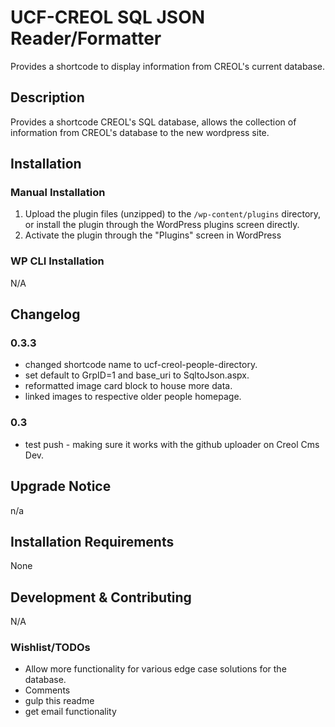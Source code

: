 # UCF-CREOL SQL JSON Reader/Formatter #

Provides a shortcode to display information from CREOL's current database. 


## Description ##

Provides a shortcode CREOL's SQL database, allows the collection of information from CREOL's database to the new
wordpress site.  


## Installation ##

### Manual Installation ###
1. Upload the plugin files (unzipped) to the `/wp-content/plugins` directory, or install the plugin through the WordPress plugins screen directly.
2. Activate the plugin through the "Plugins" screen in WordPress

### WP CLI Installation ###

N/A

## Changelog ##

### 0.3.3 ###

* changed shortcode name to ucf-creol-people-directory.
* set default to GrpID=1 and base_uri to SqltoJson.aspx.
* reformatted image card block to house more data. 
* linked images to respective older people homepage. 

### 0.3 ###
* test push - making sure it works with the github uploader on Creol Cms Dev. 


## Upgrade Notice ##

n/a


## Installation Requirements ##

None


## Development & Contributing ##

N/A

### Wishlist/TODOs ###
* Allow more functionality for various edge case solutions for the database. 
* Comments
* gulp this readme 
* get email functionality 